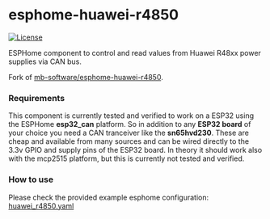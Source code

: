 # esphome-huawei-r4850

[![License][license-shield]](LICENSE)

ESPHome component to control and read values from Huawei R48xx power supplies via CAN bus.

Fork of [mb-software/esphome-huawei-r4850](https://github.com/mb-software/esphome-huawei-r4850).

### Requirements
This component is currently tested and verified to work on a ESP32 using the ESPHome **esp32_can** platform. So in addition to any **ESP32 board** of your choice you need a CAN tranceiver like the **sn65hvd230**. These are cheap and available from many sources and can be wired directly to the 3.3v GPIO and supply pins of the ESP32 board.
In theory it should work also with the mcp2515 platform, but this is currently not tested and verified.

### How to use
Please check the provided example esphome configuration:
[huawei_r4850.yaml](./huawei_r4850.yaml)


[license-shield]: https://img.shields.io/github/license/mb-software/homeassistant-powerbrain.svg?style=for-the-badge
